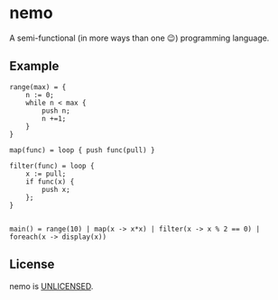 # nemo
A semi-functional (in more ways than one 😉) programming language.

## Example
```
range(max) = {
    n := 0;
    while n < max {
        push n;
        n +=1;
    }
}

map(func) = loop { push func(pull) }

filter(func) = loop {
    x := pull;
    if func(x) {
        push x;
    };
}


main() = range(10) | map(x -> x*x) | filter(x -> x % 2 == 0) | foreach(x -> display(x))
```

## License
nemo is [UNLICENSED](UNLICENSE).
